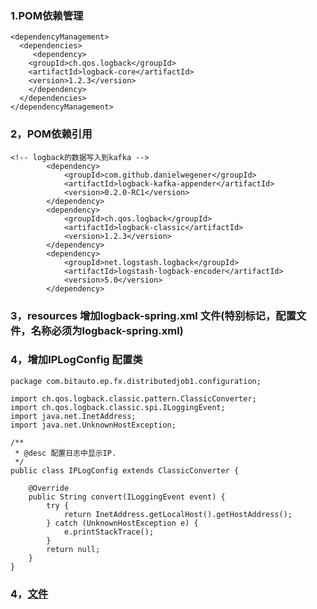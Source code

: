 ### 1.POM依赖管理
```
<dependencyManagement>
  <dependencies>
     <dependency>
    <groupId>ch.qos.logback</groupId>
    <artifactId>logback-core</artifactId>
    <version>1.2.3</version>
    </dependency>
  </dependencies>
</dependencyManagement>
```
### 2，POM依赖引用
```
<!-- logback的数据写入到kafka -->
		<dependency>
			<groupId>com.github.danielwegener</groupId>
			<artifactId>logback-kafka-appender</artifactId>
			<version>0.2.0-RC1</version>
		</dependency>
		<dependency>
			<groupId>ch.qos.logback</groupId>
			<artifactId>logback-classic</artifactId>
			<version>1.2.3</version>
		</dependency>
		<dependency>
			<groupId>net.logstash.logback</groupId>
			<artifactId>logstash-logback-encoder</artifactId>
			<version>5.0</version>
		</dependency>
```
### 3，resources 增加logback-spring.xml 文件(特别标记，配置文件，名称必须为logback-spring.xml)
### 4，增加IPLogConfig 配置类
```
package com.bitauto.ep.fx.distributedjob1.configuration;

import ch.qos.logback.classic.pattern.ClassicConverter;
import ch.qos.logback.classic.spi.ILoggingEvent;
import java.net.InetAddress;
import java.net.UnknownHostException;

/**
 * @desc 配置日志中显示IP.
 */
public class IPLogConfig extends ClassicConverter {

    @Override
    public String convert(ILoggingEvent event) {
        try {
            return InetAddress.getLocalHost().getHostAddress();
        } catch (UnknownHostException e) {
            e.printStackTrace();
        }
        return null;
    }
}
```
### 4，[文件](https://github.com/clh123321/java/blob/master/logback-%E6%8E%A5kafka%E5%BC%82%E6%AD%A5%E6%8E%A5%E6%94%B6%E6%B6%88%E6%81%AF-spring.xml)